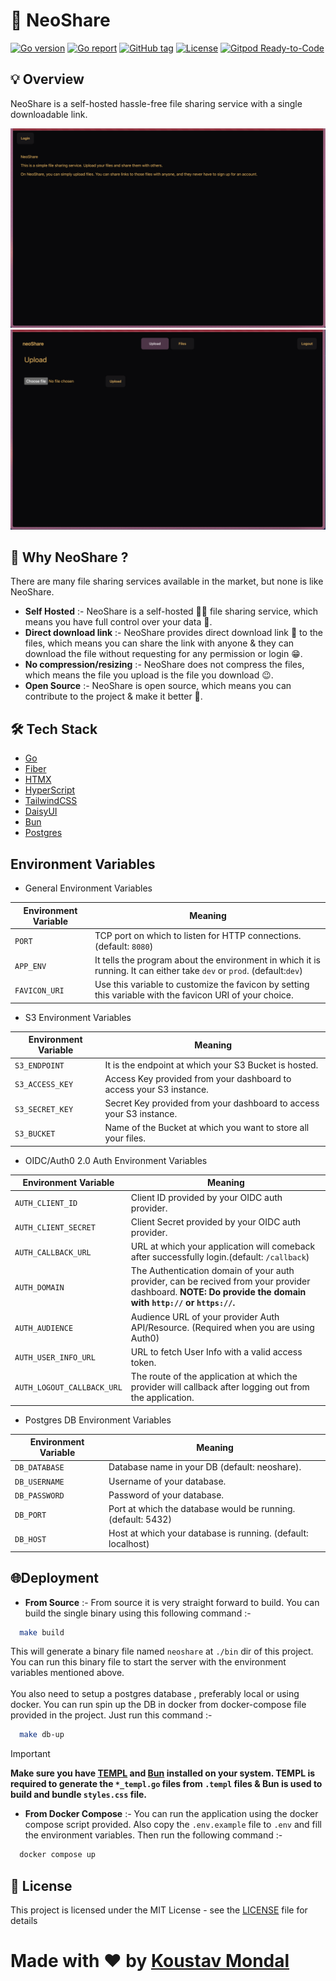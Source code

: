 # 🤖 NeoShare

[![Go version](https://img.shields.io/badge/Go-1.22+-00ADD8?style=for-the-badge&logo=go)](https://pkg.go.dev/github.com/gowebly/gowebly/v2)
[![Go report](https://img.shields.io/badge/Go_report-A+-success?style=for-the-badge&logo=none)](https://goreportcard.com/report/github.com/XxThunderBlastxX/neoshare)
[![GitHub tag](https://img.shields.io/github/v/tag/xxthunderblastxx/neoshare?style=for-the-badge&logo=none)](https://github.com/xxthunderblastxx/neoshare/releases/)
[![License](https://img.shields.io/github/license/xxthunderblastxx/neoshare?style=for-the-badge&logo=none)](https://github.com/xxthunderblastxx/neoshare/blob/main/LICENCE)
[![Gitpod Ready-to-Code](https://img.shields.io/badge/Gitpod-Ready--to--Code-blue?style=for-the-badge&logo=gitpod)](https://gitpod.io/github.com/xxthunderblastxx/neoshare)

## 💡 Overview
NeoShare is a self-hosted hassle-free file sharing service with a single downloadable link.

![](./public/login_page.png)
![](./public/upload_page.png)

## 🤔 Why NeoShare ?
There are many file sharing services available in the market, but none is like NeoShare.

- **Self Hosted** :- NeoShare is a self-hosted 👨‍💻 file sharing service, which means you have full control over your data 🔑.
- **Direct download link** :- NeoShare provides direct download link 🔗 to the files, which means you can share the link with anyone & they can download the file without requesting for any permission or login 😁.
- **No compression/resizing** :- NeoShare does not compress the files, which means the file you upload is the file you download 😉.
- **Open Source** :- NeoShare is open source, which means you can contribute to the project & make it better 🎉.

## 🛠️ Tech Stack
- [Go](https://go.dev)
- [Fiber](https://gofiber.io/)
- [HTMX](https://htmx.org)
- [HyperScript](https://hyperscript.org)
- [TailwindCSS](https://tailwindcss.com)
- [DaisyUI](https://daisyui.com)
- [Bun](https://bun.sh)
- [Postgres](https://www.postgresql.org)

## Environment Variables

- General Environment Variables

| Environment Variable | Meaning                                                                                                                |
|----------------------|------------------------------------------------------------------------------------------------------------------------|
| `PORT`               | TCP port on which to listen for HTTP connections. (default: `8080`)                                                    |
| `APP_ENV`            | It tells the program about the environment in which it is running. It can either take `dev` or `prod`. (default:`dev`) |
| `FAVICON_URI`        | Use this variable to customize the favicon by setting this variable with the favicon URI of your choice.               |

- S3 Environment Variables

| Environment Variable | Meaning                                                             |
|----------------------|---------------------------------------------------------------------|
| `S3_ENDPOINT`        | It is the endpoint at which your S3 Bucket is hosted.               |
| `S3_ACCESS_KEY`      | Access Key provided from your dashboard to access your S3 instance. |
| `S3_SECRET_KEY`      | Secret Key provided from your dashboard to access your S3 instance. |
| `S3_BUCKET`          | Name of the Bucket at which you want to store all your files.       |

- OIDC/Auth0 2.0 Auth Environment Variables

| Environment Variable        | Meaning                                                                                                                                                     |
|-----------------------------|-------------------------------------------------------------------------------------------------------------------------------------------------------------|
| `AUTH_CLIENT_ID`            | Client ID provided by your OIDC auth provider.                                                                                                              |
| `AUTH_CLIENT_SECRET`        | Client Secret provided by your OIDC auth provider.                                                                                                          |
| `AUTH_CALLBACK_URL`         | URL at which your application will comeback after successfully login.(default: `/callback`)                                                                 |
| `AUTH_DOMAIN`               | The Authentication domain of your auth provider, can be recived from your provider dashboard. **NOTE: Do provide the domain with `http://` or `https://`.** |
| `AUTH_AUDIENCE`             | Audience URL of your provider Auth API/Resource. (Required when you are using Auth0)                                                                        |
| `AUTH_USER_INFO_URL`        | URL to fetch User Info with a valid access token.                                                                                                           |
| `AUTH_LOGOUT_CALLBACK_URL`  | The route of the application at which the provider will callback after logging out from the application.                                                    |

- Postgres DB Environment Variables

| Environment Variable | Meaning                                                      |
|----------------------|--------------------------------------------------------------|
| `DB_DATABASE`        | Database name in your DB (default: neoshare).                |
| `DB_USERNAME`        | Username of your database.                                   |
| `DB_PASSWORD`        | Password of your database.                                   |
| `DB_PORT`            | Port at which the database would be running.(default: 5432)  |
| `DB_HOST`            | Host at which your database is running. (default: localhost) |


## 🌐Deployment

- **From Source** :- From source it is very straight forward to build. You can build the single binary using this following command :-  

```bash
  make build
```
This will generate a binary file named `neoshare` at `./bin` dir of this project. You can run this binary file to start the server with the environment variables mentioned above.<br/><br/>
You also need to setup a postgres database , preferably local or using docker. You can run spin up the DB in docker from docker-compose file provided in the project. Just run this command :- 

```bash
  make db-up
```

>[!IMPORTANT]
>**Make sure you have [TEMPL](https://github.com/a-h/templ) and [Bun](https://bun.sh) installed on your system. 
> TEMPL is required to generate the `*_templ.go` files from `.templ` files & Bun is used to build and bundle
> `styles.css` file.**

- **From Docker Compose** :- You can run the application using the docker compose script provided. Also copy the `.env.example` file to `.env` and fill the environment variables. Then run the following command :- 

```bash
  docker compose up
```

## 📄 License

This project is licensed under the MIT License - see the [LICENSE](LICENSE) file for details

# Made with ❤️ by [Koustav Mondal](https://koustav.dev)